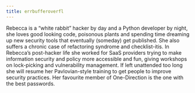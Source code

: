 ```yaml
---
title: errbufferoverfl
---
```


Rebecca is a “white rabbit” hacker by day and a Python developer by night, she loves good looking code, poisonous plants and spending time dreaming up new security tools that eventually (someday) get published. She also suffers a chronic case of refactoring syndrome and checklist-itis. In Rebecca’s post-hacker life she worked for SaaS providers trying to make information security and policy more accessible and fun, giving workshops on lock-picking and vulnerability management. If left unattended too long she will resume her Pavlovian-style training to get people to improve security practices. Her favourite member of One-Direction is the one with the best passwords.